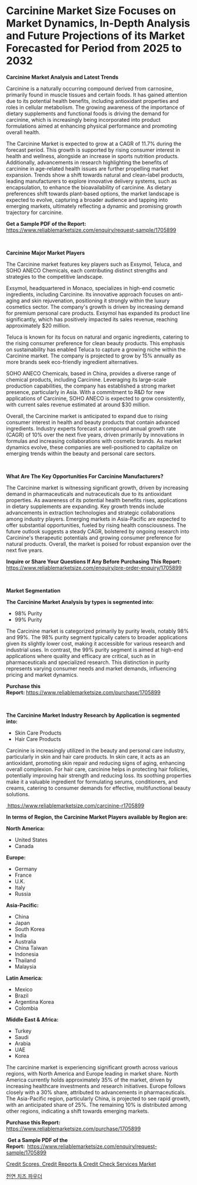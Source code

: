 <p><h1>Carcinine Market Size Focuses on Market Dynamics, In-Depth Analysis and Future Projections of its Market Forecasted for Period from 2025 to 2032</h1></p><p><strong>Carcinine Market Analysis and Latest Trends</strong></p>
<p><p>Carcinine is a naturally occurring compound derived from carnosine, primarily found in muscle tissues and certain foods. It has gained attention due to its potential health benefits, including antioxidant properties and roles in cellular metabolism. The growing awareness of the importance of dietary supplements and functional foods is driving the demand for carcinine, which is increasingly being incorporated into product formulations aimed at enhancing physical performance and promoting overall health.</p><p>The Carcinine Market is expected to grow at a CAGR of 11.7% during the forecast period. This growth is supported by rising consumer interest in health and wellness, alongside an increase in sports nutrition products. Additionally, advancements in research highlighting the benefits of carcinine in age-related health issues are further propelling market expansion. Trends show a shift towards natural and clean-label products, leading manufacturers to explore innovative delivery systems, such as encapsulation, to enhance the bioavailability of carcinine. As dietary preferences shift towards plant-based options, the market landscape is expected to evolve, capturing a broader audience and tapping into emerging markets, ultimately reflecting a dynamic and promising growth trajectory for carcinine.</p></p>
<p><strong>Get a Sample PDF of the Report:&nbsp;</strong> <a href="https://www.reliablemarketsize.com/enquiry/request-sample/1705899?utm_campaign=1103&utm_medium=2&utm_source=Github&utm_content=ia&utm_term=10012025&utm_id=carcinine">https://www.reliablemarketsize.com/enquiry/request-sample/1705899</a></p>
<p>&nbsp;</p>
<p><strong>Carcinine Major Market Players</strong></p>
<p><p>The Carcinine market features key players such as Exsymol, Teluca, and SOHO ANECO Chemicals, each contributing distinct strengths and strategies to the competitive landscape.</p><p>Exsymol, headquartered in Monaco, specializes in high-end cosmetic ingredients, including Carcinine. Its innovative approach focuses on anti-aging and skin rejuvenation, positioning it strongly within the luxury cosmetics sector. The company's growth is driven by increasing demand for premium personal care products. Exsymol has expanded its product line significantly, which has positively impacted its sales revenue, reaching approximately $20 million.</p><p>Teluca is known for its focus on natural and organic ingredients, catering to the rising consumer preference for clean beauty products. This emphasis on sustainability has enabled Teluca to capture a growing niche within the Carcinine market. The company is projected to grow by 15% annually as more brands seek eco-friendly ingredient alternatives.</p><p>SOHO ANECO Chemicals, based in China, provides a diverse range of chemical products, including Carcinine. Leveraging its large-scale production capabilities, the company has established a strong market presence, particularly in Asia. With a commitment to R&D for new applications of Carcinine, SOHO ANECO is expected to grow consistently, with current sales revenue estimated at around $30 million.</p><p>Overall, the Carcinine market is anticipated to expand due to rising consumer interest in health and beauty products that contain advanced ingredients. Industry experts forecast a compound annual growth rate (CAGR) of 10% over the next five years, driven primarily by innovations in formulas and increasing collaborations with cosmetic brands. As market dynamics evolve, these companies are well-positioned to capitalize on emerging trends within the beauty and personal care sectors.</p></p>
<p>&nbsp;</p>
<p><strong>What Are The Key Opportunities For Carcinine Manufacturers?</strong></p>
<p><p>The Carcinine market is witnessing significant growth, driven by increasing demand in pharmaceuticals and nutraceuticals due to its antioxidant properties. As awareness of its potential health benefits rises, applications in dietary supplements are expanding. Key growth trends include advancements in extraction technologies and strategic collaborations among industry players. Emerging markets in Asia-Pacific are expected to offer substantial opportunities, fueled by rising health consciousness. The future outlook suggests a steady CAGR, bolstered by ongoing research into Carcinine's therapeutic potentials and growing consumer preference for natural products. Overall, the market is poised for robust expansion over the next five years.</p></p>
<p><strong>Inquire or Share Your Questions If Any Before Purchasing This Report:</strong> <a href="https://www.reliablemarketsize.com/enquiry/pre-order-enquiry/1705899?utm_campaign=1103&utm_medium=2&utm_source=Github&utm_content=ia&utm_term=10012025&utm_id=carcinine">https://www.reliablemarketsize.com/enquiry/pre-order-enquiry/1705899</a></p>
<p>&nbsp;</p>
<p><strong>Market Segmentation</strong></p>
<p><strong>The Carcinine Market Analysis by types is segmented into:</strong></p>
<p><ul><li>98% Purity</li><li>99% Purity</li></ul></p>
<p><p>The Carcinine market is categorized primarily by purity levels, notably 98% and 99%. The 98% purity segment typically caters to broader applications given its slightly lower cost, making it accessible for various research and industrial uses. In contrast, the 99% purity segment is aimed at high-end applications where quality and efficacy are critical, such as in pharmaceuticals and specialized research. This distinction in purity represents varying consumer needs and market demands, influencing pricing and market dynamics.</p></p>
<p><strong>Purchase this Report:&nbsp;</strong><a href="https://www.reliablemarketsize.com/purchase/1705899?utm_campaign=1103&utm_medium=2&utm_source=Github&utm_content=ia&utm_term=10012025&utm_id=carcinine">https://www.reliablemarketsize.com/purchase/1705899</a></p>
<p>&nbsp;</p>
<p><strong>The Carcinine Market Industry Research by Application is segmented into:</strong></p>
<p><ul><li>Skin Care Products</li><li>Hair Care Products</li></ul></p>
<p><p>Carcinine is increasingly utilized in the beauty and personal care industry, particularly in skin and hair care products. In skin care, it acts as an antioxidant, promoting skin repair and reducing signs of aging, enhancing overall complexion. For hair care, carcinine helps in protecting hair follicles, potentially improving hair strength and reducing loss. Its soothing properties make it a valuable ingredient for formulating serums, conditioners, and creams, catering to consumer demands for effective, multifunctional beauty solutions.</p></p>
<p><a href="https://www.reliablemarketsize.com/carcinine-r1705899?utm_campaign=1103&utm_medium=2&utm_source=Github&utm_content=ia&utm_term=10012025&utm_id=carcinine">&nbsp;https://www.reliablemarketsize.com/carcinine-r1705899</a></p>
<p><strong>In terms of Region, the Carcinine Market Players available by Region are:</strong></p>
<p>
    <p> <strong> North America: </strong>
        <ul>
            <li>United States</li>
            <li>Canada</li>
        </ul>
        </p> 
    <p> <strong> Europe: </strong>
        <ul>
            <li>Germany</li>
            <li>France</li>
            <li>U.K.</li>
            <li>Italy</li>
            <li>Russia</li>
        </ul>
        </p> 
    <p> <strong> Asia-Pacific: </strong>
        <ul>
            <li>China</li>
            <li>Japan</li>
            <li>South Korea</li>
            <li>India</li>
            <li>Australia</li>
            <li>China Taiwan</li>
            <li>Indonesia</li>
            <li>Thailand</li>
            <li>Malaysia</li>
        </ul>
        </p> 
    <p> <strong> Latin America: </strong>
        <ul>
            <li>Mexico</li>
            <li>Brazil</li>
            <li>Argentina Korea</li>
            <li>Colombia</li>
        </ul>
        </p> 
    <p> <strong> Middle East & Africa: </strong>
        <ul>
            <li>Turkey</li>
            <li>Saudi</li>
            <li>Arabia</li>
            <li>UAE</li>
            <li>Korea</li>
        </ul>
    </p>
    </p>
<p><p>The carcinine market is experiencing significant growth across various regions, with North America and Europe leading in market share. North America currently holds approximately 35% of the market, driven by increasing healthcare investments and research initiatives. Europe follows closely with a 30% share, attributed to advancements in pharmaceuticals. The Asia-Pacific region, particularly China, is projected to see rapid growth, with an anticipated share of 25%. The remaining 10% is distributed among other regions, indicating a shift towards emerging markets.</p></p>
<p><strong>Purchase this Report: </strong><a href="https://www.reliablemarketsize.com/purchase/1705899?utm_campaign=1103&utm_medium=2&utm_source=Github&utm_content=ia&utm_term=10012025&utm_id=carcinine">https://www.reliablemarketsize.com/purchase/1705899</a></p>
<p>&nbsp;<strong>Get a Sample PDF of the Report:&nbsp;&nbsp;</strong><a href="https://www.reliablemarketsize.com/enquiry/request-sample/1705899?utm_campaign=1103&utm_medium=2&utm_source=Github&utm_content=ia&utm_term=10012025&utm_id=carcinine">https://www.reliablemarketsize.com/enquiry/request-sample/1705899</a></p>
<p><strong></strong></p>
<p><p><a href="https://github.com/gdfhhhj/Market-Research-Report-List-7/blob/main/credit-scores-credit-reports-credit-check-services-market.md?utm_campaign=1103&utm_medium=2&utm_source=Github&utm_content=ia&utm_term=10012025&utm_id=carcinine">Credit Scores, Credit Reports & Credit Check Services Market</a></p><p><a href="https://github.com/sougarounis/Market-Research-Report-List-6/blob/main/194470629920.md?utm_campaign=1103&utm_medium=2&utm_source=Github&utm_content=ia&utm_term=10012025&utm_id=carcinine">천연 치즈 파우더</a></p></p>